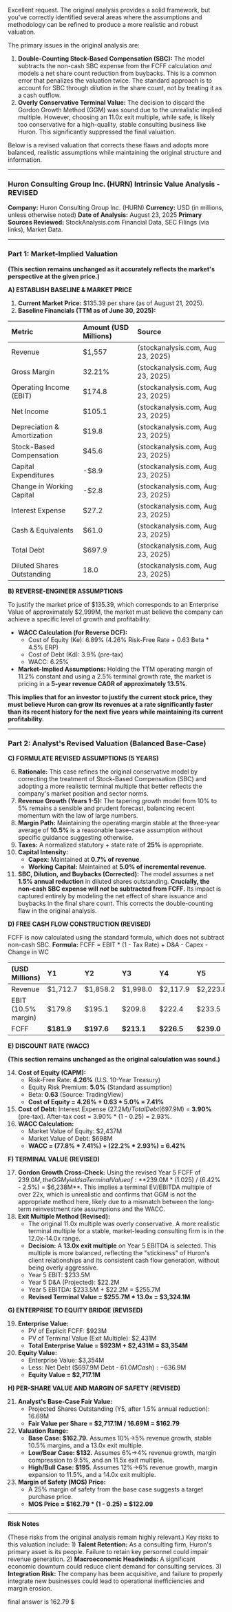 Excellent request. The original analysis provides a solid framework, but you've correctly identified several areas where the assumptions and methodology can be refined to produce a more realistic and robust valuation.

The primary issues in the original analysis are:
1.  **Double-Counting Stock-Based Compensation (SBC):** The model subtracts the non-cash SBC expense from the FCFF calculation *and* models a net share count reduction from buybacks. This is a common error that penalizes the valuation twice. The standard approach is to account for SBC through dilution in the share count, not by treating it as a cash outflow.
2.  **Overly Conservative Terminal Value:** The decision to discard the Gordon Growth Method (GGM) was sound due to the unrealistic implied multiple. However, choosing an 11.0x exit multiple, while safe, is likely too conservative for a high-quality, stable consulting business like Huron. This significantly suppressed the final valuation.

Below is a revised valuation that corrects these flaws and adopts more balanced, realistic assumptions while maintaining the original structure and information.

---

### **Huron Consulting Group Inc. (HURN) Intrinsic Value Analysis - REVISED**
**Company:** Huron Consulting Group Inc. (HURN)
**Currency:** USD (in millions, unless otherwise noted)
**Date of Analysis:** August 23, 2025
**Primary Sources Reviewed:** StockAnalysis.com Financial Data, SEC Filings (via links), Market Data.

---

### **Part 1: Market-Implied Valuation**

**(This section remains unchanged as it accurately reflects the market's perspective at the given price.)**

**A) ESTABLISH BASELINE & MARKET PRICE**

1.  **Current Market Price:** $135.39 per share (as of August 21, 2025).
2.  **Baseline Financials (TTM as of June 30, 2025):**

| Metric | Amount (USD Millions) | Source |
| :--- | :--- | :--- |
| Revenue | $1,557 | (stockanalysis.com, Aug 23, 2025) |
| Gross Margin | 32.21% | (stockanalysis.com, Aug 23, 2025) |
| Operating Income (EBIT) | $174.8 | (stockanalysis.com, Aug 23, 2025) |
| Net Income | $105.1 | (stockanalysis.com, Aug 23, 2025) |
| Depreciation & Amortization | $19.8 | (stockanalysis.com, Aug 23, 2025) |
| Stock-Based Compensation | $45.6 | (stockanalysis.com, Aug 23, 2025) |
| Capital Expenditures | -$8.9 | (stockanalysis.com, Aug 23, 2025) |
| Change in Working Capital | -$2.8 | (stockanalysis.com, Aug 23, 2025) |
| Interest Expense | $27.2 | (stockanalysis.com, Aug 23, 2025) |
| Cash & Equivalents | $61.0 | (stockanalysis.com, Aug 23, 2025) |
| Total Debt | $697.9 | (stockanalysis.com, Aug 23, 2025) |
| Diluted Shares Outstanding | 18.0 | (stockanalysis.com, Aug 23, 2025) |

**B) REVERSE-ENGINEER ASSUMPTIONS**

To justify the market price of $135.39, which corresponds to an Enterprise Value of approximately $2,999M, the market must believe the company can achieve a specific level of growth and profitability.

*   **WACC Calculation (for Reverse DCF):**
    *   Cost of Equity (Ke): 6.89% (4.26% Risk-Free Rate + 0.63 Beta * 4.5% ERP)
    *   Cost of Debt (Kd): 3.9% (pre-tax)
    *   WACC: 6.25%
*   **Market-Implied Assumptions:** Holding the TTM operating margin of 11.2% constant and using a 2.5% terminal growth rate, the market is pricing in a **5-year revenue CAGR of approximately 13.5%**.

**This implies that for an investor to justify the current stock price, they must believe Huron can grow its revenues at a rate significantly faster than its recent history for the next five years while maintaining its current profitability.**

---

### **Part 2: Analyst's Revised Valuation (Balanced Base-Case)**

**C) FORMULATE REVISED ASSUMPTIONS (5 YEARS)**

6.  **Rationale:** This case refines the original conservative model by correcting the treatment of Stock-Based Compensation (SBC) and adopting a more realistic terminal multiple that better reflects the company's market position and sector norms.
7.  **Revenue Growth (Years 1-5):** The tapering growth model from 10% to 5% remains a sensible and prudent forecast, balancing recent momentum with the law of large numbers.
8.  **Margin Path:** Maintaining the operating margin stable at the three-year average of **10.5%** is a reasonable base-case assumption without specific guidance suggesting otherwise.
9.  **Taxes:** A normalized statutory + state rate of **25%** is appropriate.
10. **Capital Intensity:**
    *   **Capex:** Maintained at **0.7% of revenue**.
    *   **Working Capital:** Maintained at **5.0% of incremental revenue**.
11. **SBC, Dilution, and Buybacks (Corrected):** The model assumes a net **1.5% annual reduction** in diluted shares outstanding. **Crucially, the non-cash SBC expense will *not* be subtracted from FCFF.** Its impact is captured entirely by modeling the net effect of share issuance and buybacks in the final share count. This corrects the double-counting flaw in the original analysis.

**D) FREE CASH FLOW CONSTRUCTION (REVISED)**

FCFF is now calculated using the standard formula, which does not subtract non-cash SBC.
**Formula:** FCFF = EBIT * (1 - Tax Rate) + D&A - Capex - Change in WC

| (USD Millions) | Y1 | Y2 | Y3 | Y4 | Y5 |
| :--- | :--- | :--- | :--- | :--- | :--- |
| Revenue | $1,712.7 | $1,858.2 | $1,998.0 | $2,117.9 | $2,223.8 |
| EBIT (10.5% margin) | $179.8 | $195.1 | $209.8 | $222.4 | $233.5 |
| FCFF | **$181.9** | **$197.6** | **$213.1** | **$226.5** | **$239.0** |

**E) DISCOUNT RATE (WACC)**

**(This section remains unchanged as the original calculation was sound.)**

14. **Cost of Equity (CAPM):**
    *   Risk-Free Rate: **4.26%** (U.S. 10-Year Treasury)
    *   Equity Risk Premium: **5.0%** (Standard assumption)
    *   Beta: **0.63** (Source: TradingView)
    *   **Cost of Equity = 4.26% + 0.63 * 5.0% = 7.41%**
15. **Cost of Debt:** Interest Expense ($27.2M) / Total Debt ($697.9M) = **3.90%** (pre-tax). After-tax cost = 3.90% * (1 - 0.25) = 2.93%.
16. **WACC Calculation:**
    *   Market Value of Equity: $2,437M
    *   Market Value of Debt: $698M
    *   **WACC = (77.8% * 7.41%) + (22.2% * 2.93%) = 6.42%**

**F) TERMINAL VALUE (REVISED)**

17. **Gordon Growth Cross-Check:** Using the revised Year 5 FCFF of $239.0M, the GGM yields a Terminal Value of: **$239.0M * (1.025) / (6.42% - 2.5%) = $6,238M**. This implies a terminal EV/EBITDA multiple of over 22x, which is unrealistic and confirms that GGM is not the appropriate method here, likely due to a mismatch between the long-term reinvestment rate assumptions and the WACC.
18. **Exit Multiple Method (Revised):**
    *   The original 11.0x multiple was overly conservative. A more realistic terminal multiple for a stable, market-leading consulting firm is in the 12.0x-14.0x range.
    *   **Decision:** A **13.0x exit multiple** on Year 5 EBITDA is selected. This multiple is more balanced, reflecting the "stickiness" of Huron's client relationships and its consistent cash flow generation, without being overly aggressive.
    *   Year 5 EBIT: $233.5M
    *   Year 5 D&A (Projected): $22.2M
    *   Year 5 EBITDA: $233.5M + $22.2M = $255.7M
    *   **Revised Terminal Value = $255.7M * 13.0x = $3,324.1M**

**G) ENTERPRISE TO EQUITY BRIDGE (REVISED)**

19. **Enterprise Value:**
    *   PV of Explicit FCFF: $923M
    *   PV of Terminal Value (Exit Multiple): $2,431M
    *   **Total Enterprise Value = $923M + $2,431M = $3,354M**
20. **Equity Value:**
    *   Enterprise Value: $3,354M
    *   Less: Net Debt ($697.9M Debt - $61.0M Cash): -$636.9M
    *   **Equity Value = $2,717.1M**

**H) PER-SHARE VALUE AND MARGIN OF SAFETY (REVISED)**

21. **Analyst's Base-Case Fair Value:**
    *   Projected Shares Outstanding (Y5, after 1.5% annual reduction): 16.69M
    *   **Fair Value per Share = $2,717.1M / 16.69M = $162.79**
22. **Valuation Range:**
    *   **Base Case: $162.79.** Assumes 10%->5% revenue growth, stable 10.5% margins, and a 13.0x exit multiple.
    *   **Low/Bear Case: $132.** Assumes 6%->4% revenue growth, margin compression to 9.5%, and an 11.5x exit multiple.
    *   **High/Bull Case: $195.** Assumes 12%->6% revenue growth, margin expansion to 11.5%, and a 14.0x exit multiple.
23. **Margin of Safety (MOS) Price:**
    *   A 25% margin of safety from the base case suggests a target purchase price.
    *   **MOS Price = $162.79 * (1 - 0.25) = $122.09**

---

**Risk Notes**

(These risks from the original analysis remain highly relevant.)
Key risks to this valuation include: 1) **Talent Retention:** As a consulting firm, Huron's primary asset is its people. Failure to retain key personnel could impair revenue generation. 2) **Macroeconomic Headwinds:** A significant economic downturn could reduce client demand for consulting services. 3) **Integration Risk:** The company has been acquisitive, and failure to properly integrate new businesses could lead to operational inefficiencies and margin erosion.

final answer is 162.79 $